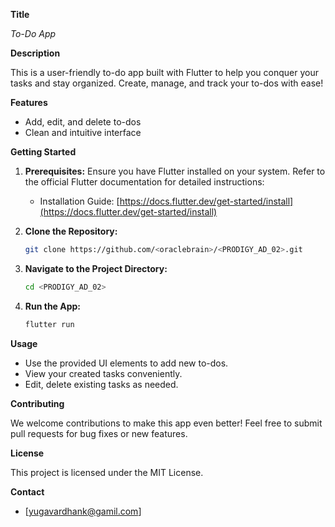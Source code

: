 **Title**

*To-Do App*

**Description**

This is a user-friendly to-do app built with Flutter to help you conquer your tasks and stay organized. Create, manage, and track your to-dos with ease!

**Features**

* Add, edit, and delete to-dos
* Clean and intuitive interface

**Getting Started**

1. **Prerequisites:** Ensure you have Flutter installed on your system. Refer to the official Flutter documentation for detailed instructions:

   - Installation Guide: [https://docs.flutter.dev/get-started/install](https://docs.flutter.dev/get-started/install)

2. **Clone the Repository:**

   ```bash
   git clone https://github.com/<oraclebrain>/<PRODIGY_AD_02>.git
   ```

3. **Navigate to the Project Directory:**

   ```bash
   cd <PRODIGY_AD_02>
   ```

4. **Run the App:**

   ```bash
   flutter run
   ```

**Usage**

* Use the provided UI elements to add new to-dos.
* View your created tasks conveniently.
* Edit, delete existing tasks as needed.

**Contributing**

We welcome contributions to make this app even better! Feel free to submit pull requests for bug fixes or new features.

**License**

This project is licensed under the MIT License.

**Contact**

* [yugavardhank@gamil.com]